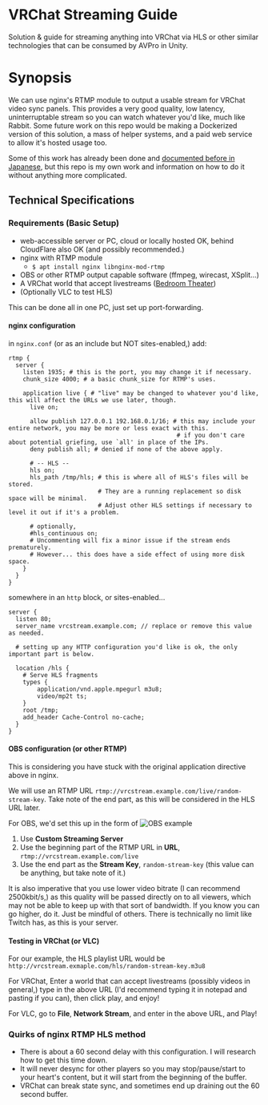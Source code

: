 # VRChat Streaming Guide
Solution &amp; guide for streaming anything into VRChat via HLS or other similar technologies that can be consumed by AVPro in Unity.

# Synopsis

We can use nginx's RTMP module to output a usable stream for VRChat video sync panels. This provides a very good quality, low latency, uninterruptable stream so you can watch whatever you'd like, much like Rabbit. Some future work on this repo would be making a Dockerized version of this solution, a mass of helper systems, and a paid web service to allow it's hosted usage too.

Some of this work has already been done and [documented before in Japanese](https://github.com/yukimochi/VRC_HLS), but this repo is my own work and information on how to do it without anything more complicated.

## Technical Specifications

### Requirements (Basic Setup)

- web-accessible server or PC, cloud or locally hosted OK, behind CloudFlare also OK (and possibly recommended.)
- nginx with RTMP module
  + `$ apt install nginx libnginx-mod-rtmp`
- OBS or other RTMP output capable software (ffmpeg, wirecast, XSplit...)
- A VRChat world that accept livestreams ([Bedroom Theater](https://www.vrchat.net/home/launch?worldId=wrld_fff5d510-fc53-4e88-9d4e-1e0e45a17aff~friends))
- (Optionally VLC to test HLS)

This can be done all in one PC, just set up port-forwarding.

#### nginx configuration

in `nginx.conf` (or as an include but NOT sites-enabled,) add:

```
rtmp {
  server {
    listen 1935; # this is the port, you may change it if necessary.
    chunk_size 4000; # a basic chunk_size for RTMP's uses.
    
    application live { # "live" may be changed to whatever you'd like, this will affect the URLs we use later, though.
      live on;
      
      allow publish 127.0.0.1 192.168.0.1/16; # this may include your entire network, you may be more or less exact with this. 
                                               # if you don't care about potential griefing, use `all' in place of the IPs.
      deny publish all; # denied if none of the above apply.
      
      # -- HLS --
      hls on;
      hls_path /tmp/hls; # this is where all of HLS's files will be stored. 
                         # They are a running replacement so disk space will be minimal. 
                         # Adjust other HLS settings if necessary to level it out if it's a problem.
      
      # optionally,
      #hls_continuous on;
      # Uncommenting will fix a minor issue if the stream ends prematurely.
      # However... this does have a side effect of using more disk space.
    }
  }
}
```

somewhere in an `http` block, or sites-enabled...

```
server {
  listen 80;
  server_name vrcstream.example.com; // replace or remove this value as needed.
   
  # setting up any HTTP configuration you'd like is ok, the only important part is below.
  
  location /hls {
    # Serve HLS fragments
    types {
        application/vnd.apple.mpegurl m3u8;
        video/mp2t ts;
    }
    root /tmp;
    add_header Cache-Control no-cache;
  }
}
```

#### OBS configuration (or other RTMP)

This is considering you have stuck with the original application directive above in nginx.

We will use an RTMP URL `rtmp://vrcstream.example.com/live/random-stream-key`. Take note of the end part, as this will be considered in the HLS URL later.

For OBS, we'd set this up in the form of
![OBS example](https://pomf.pyonpyon.moe/dfuufi.png)

1. Use **Custom Streaming Server**
2. Use the beginning part of the RTMP URL in **URL**, `rtmp://vrcstream.example.com/live`
3. Use the end part as the **Stream Key**, `random-stream-key` (this value can be anything, but take note of it.)

It is also imperative that you use lower video bitrate (I can recommend 2500kbit/s,) as this quality will be passed directly on to all viewers, which may not be able to keep up with that sort of bandwidth. If you know you can go higher, do it. Just be mindful of others. There is technically no limit like Twitch has, as this is your server.

#### Testing in VRChat (or VLC)

For our example, the HLS playlist URL would be `http://vrcstream.exmaple.com/hls/random-stream-key.m3u8`

For VRChat, Enter a world that can accept livestreams (possibly videos in general,) type in the above URL (I'd recommend typing it in notepad and pasting if you can), then click play, and enjoy!

For VLC, go to **File**, **Network Stream**, and enter in the above URL, and Play!

### Quirks of nginx RTMP HLS method

- There is about a 60 second delay with this configuration. I will research how to get this time down.
- It will never desync for other players so you may stop/pause/start to your heart's content, but it will start from the beginning of the buffer.
- VRChat can break state sync, and sometimes end up draining out the 60 second buffer.
